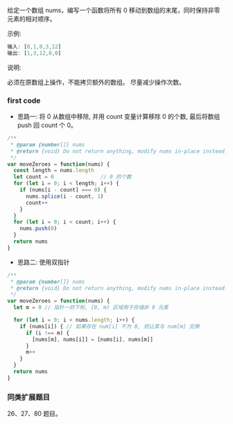 给定一个数组 nums，编写一个函数将所有 0 移动到数组的末尾，同时保持非零元素的相对顺序。

示例:

```js
输入: [0,1,0,3,12]
输出: [1,3,12,0,0]
```

说明:

必须在原数组上操作，不能拷贝额外的数组。
尽量减少操作次数。

### first code

* 思路一: 将 0 从数组中移除, 并用 count 变量计算移除 0 的个数, 最后将数组 push 回 count 个 0。

```js
/**
 * @param {number[]} nums
 * @return {void} Do not return anything, modify nums in-place instead.
 */
var moveZeroes = function(nums) {
  const length = nums.length
  let count = 0               // 0 的个数
  for (let i = 0; i < length; i++) {
    if (nums[i - count] === 0) {
      nums.splice(i - count, 1)
      count++
    }
  }
  for (let i = 0; i < count; i++) {
    nums.push(0)
  }
  return nums
}
```

* 思路二: 使用双指针

```js
/**
 * @param {number[]} nums
 * @return {void} Do not return anything, modify nums in-place instead.
 */
var moveZeroes = function(nums) {
  let m = 0 // 指针一的下标, [0, m) 区域用于存储非 0 元素

  for (let i = 0; i < nums.length; i++) {
    if (nums[i]) { // 如果存在 num[i] 不为 0, 则让其与 num[m] 交换
      if (i !== m) {
        [nums[m], nums[i]] = [nums[i], nums[m]]
      }
      m++
    }
  }
  return nums
}
```

### 同类扩展题目

26、27、80 题目。